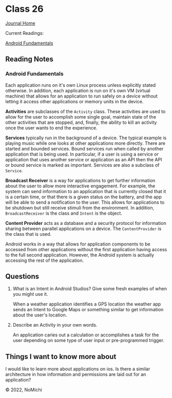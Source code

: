 # Class 26

[Journal Home](README.md)

Current Readings:

[Android Fundamentals](https://developer.android.com/guide/components/fundamentals)

## Reading Notes

### Android Fundamentals

Each application runs on it's own Linux process unless explicitly stated otherwise. In addition, each application is run on it's own VM (virtual machine) that allows for an application to run safely on a device without letting it access other applications or memory units in the device.

**Activities** are subclasses of the `Activity` class. These activities are used to allow for the user to accomplish some single goal, maintain state of the other activities that are stopped, and, finally, the ability to kill an activity once the user wants to end the experience.

**Services** typically run in the background of a device. The typical example is playing music while one looks at other applications more directly. There are started and bounded services. Bound services run when called by another application that is being used. In particular, if a user is using a service or application that uses another service or application as an API then the API or bound service is marked as important. Services are also a subclass of `Service`.

**Broadcast Receiver** is a way for applications to get further information about the user to allow more interactive engagement. For example, the system can send information to an application that is currently closed that it is a certain time, or that there is a given status on the battery, and the app will be able to send a notification to the user. This allows for applications to be shutdown but still receive stimuli from the environment. In addition, `BroadcastReceiver` is the class and `Intent` is the object.

**Content Provider** acts as a database and a security protocol for information sharing between parallel applications on a device. The `ContentProvider` is the class that is used.

Android works in a way that allows for application components to be accessed from other applications without the first application having access to the full second application. However, the Android system is actually accessing the rest of the application.

## Questions

1. What is an Intent in Android Studios? Give some fresh examples of when you might use it.

    When a weather application identifies a GPS location the weather app sends an Intent to Google Maps or something similar to get information about the user's location.

2. Describe an Activity in your own words.

    An application caries out a calculation or accomplishes a task for the user depending on some type of user input or pre-programmed trigger.

## Things I want to know more about

I would like to learn more about applications on ios. Is there a similar architecture in how information and permissions are laid out for an application?

&copy; 2022, NoMichi
